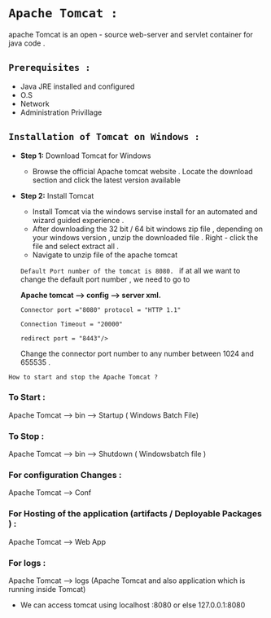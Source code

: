 # `Apache Tomcat :`
 apache Tomcat is an open - source web-server and servlet container for java code .

 ## `Prerequisites :`
  * Java JRE installed and configured 
  * O.S
  * Network
  * Administration Privillage

## `Installation of Tomcat on Windows :`

* **Step 1:** Download  Tomcat for Windows
   * Browse the official Apache tomcat website . Locate the download section and click the latest version available
* **Step 2:** Install Tomcat
   * Install  Tomcat via the windows servise install for an automated and wizard guided experience .
   * After downloading the 32 bit / 64 bit windows zip file , depending on your windows version , unzip the downloaded file . Right - click the file and select extract all .
   * Navigate to unzip file of the apache tomcat


  `Default Port number of the tomcat is 8080. ` if at all we want to change the default port number , we need to go to 
  
  **Apache tomcat --> config --> server xml.**
   
      Connector port ="8080" protocol = "HTTP 1.1"
   
      Connection Timeout = "20000"
   
      redirect port = "8443"/>
    
    Change the connector port number to any number between 1024 and 655535 .

`How to start and stop the Apache Tomcat ?`
 
 ### To Start :
 
 Apache Tomcat --> bin --> Startup ( Windows Batch File) 

 ### To Stop :

 Apache Tomcat --> bin --> Shutdown ( Windowsbatch file )

 ### For configuration Changes :

 Apache Tomcat --> Conf

 ### For Hosting of the application (artifacts / Deployable Packages ) :

 Apache Tomcat --> Web App

 ### For logs :

Apache Tomcat --> logs (Apache Tomcat and also application which is running inside Tomcat)

* We can access tomcat using localhost :8080 or else 127.0.0.1:8080